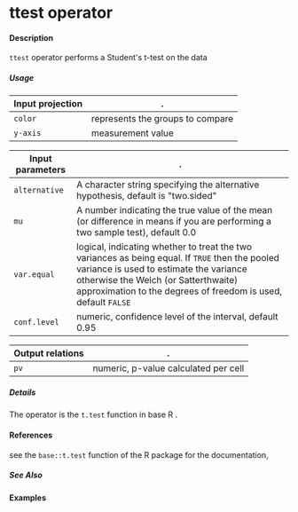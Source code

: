 # ttest operator

#### Description
`ttest` operator performs a Student's t-test on the data

##### Usage
Input projection|.
---|---
`color`   | represents the groups to compare
`y-axis`| measurement value


Input parameters|.
---|---
`alternative`   | A character string specifying the alternative hypothesis, default is "two.sided"
`mu`  | A number indicating the true value of the mean (or difference in means if you are performing a two sample test), default 0.0
`var.equal`  |logical, indicating whether to treat the two variances as being equal. If `TRUE` then the pooled variance is used to estimate the variance otherwise the Welch (or Satterthwaite) approximation to the degrees of freedom is used, default `FALSE`
`conf.level`  |numeric, confidence level of the interval, default 0.95


Output relations|.
---|---
`pv`| numeric, p-value calculated per cell

##### Details
The operator is the `t.test` function in base R .


#### References
see the `base::t.test` function of the R package for the documentation, 


##### See Also


#### Examples


